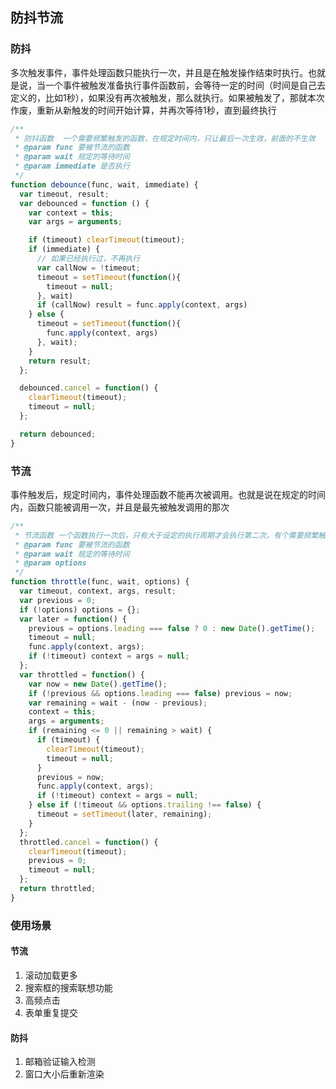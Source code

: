 ## 防抖节流

### 防抖

多次触发事件，事件处理函数只能执行一次，并且是在触发操作结束时执行。也就是说，当一个事件被触发准备执行事件函数前，会等待一定的时间（时间是自己去定义的，比如1秒），如果没有再次被触发，那么就执行。如果被触发了，那就本次作废，重新从新触发的时间开始计算，并再次等待1秒，直到最终执行

```js
/**
 * 防抖函数  一个需要频繁触发的函数，在规定时间内，只让最后一次生效，前面的不生效
 * @param func 要被节流的函数
 * @param wait 规定的等待时间
 * @param immediate 是否执行
 */
function debounce(func, wait, immediate) {
  var timeout, result;
  var debounced = function () {
    var context = this;
    var args = arguments;

    if (timeout) clearTimeout(timeout);
    if (immediate) {
      // 如果已经执行过，不再执行
      var callNow = !timeout;
      timeout = setTimeout(function(){
        timeout = null;
      }, wait)
      if (callNow) result = func.apply(context, args)
    } else {
      timeout = setTimeout(function(){
        func.apply(context, args)
      }, wait);
    }
    return result;
  };

  debounced.cancel = function() {
    clearTimeout(timeout);
    timeout = null;
  };

  return debounced;
}
```

### 节流

事件触发后，规定时间内，事件处理函数不能再次被调用。也就是说在规定的时间内，函数只能被调用一次，并且是最先被触发调用的那次

```js
/**
 * 节流函数 一个函数执行一次后，只有大于设定的执行周期才会执行第二次。有个需要频繁触发的函数，出于优化性能的角度，在规定时间内，只让函数触发的第一次生效，后面的不生效。
 * @param func 要被节流的函数
 * @param wait 规定的等待时间
 * @param options
 */
function throttle(func, wait, options) {
  var timeout, context, args, result;
  var previous = 0;
  if (!options) options = {};
  var later = function() {
    previous = options.leading === false ? 0 : new Date().getTime();
    timeout = null;
    func.apply(context, args);
    if (!timeout) context = args = null;
  };
  var throttled = function() {
    var now = new Date().getTime();
    if (!previous && options.leading === false) previous = now;
    var remaining = wait - (now - previous);
    context = this;
    args = arguments;
    if (remaining <= 0 || remaining > wait) {
      if (timeout) {
        clearTimeout(timeout);
        timeout = null;
      }
      previous = now;
      func.apply(context, args);
      if (!timeout) context = args = null;
    } else if (!timeout && options.trailing !== false) {
      timeout = setTimeout(later, remaining);
    }
  };
  throttled.cancel = function() {
    clearTimeout(timeout);
    previous = 0;
    timeout = null;
  };
  return throttled;
}
```

### 使用场景

#### 节流

1. 滚动加载更多
1. 搜索框的搜索联想功能
1. 高频点击
1. 表单重复提交

#### 防抖

1. 邮箱验证输入检测
1. 窗口大小后重新渲染